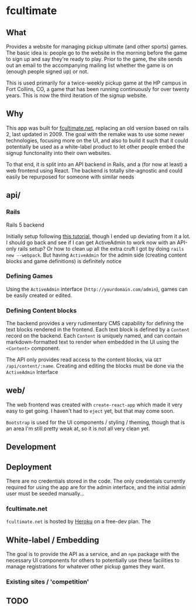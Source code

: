 # fcultimate

## What

Provides a website for managing pickup ultimate (and other sports) games. The basic idea is: people go to the website in the morning before the game to sign up and say they're ready to play. Prior to the game, the site sends out an email to the accompanying mailing list whether the game is on (enough people signed up) or not.

This is used primarily for a twice-weekly pickup game at the HP campus in Fort Collins, CO, a game that has been running continuously for over twenty years. This is now the third iteration of the signup website.

## Why

This app was built for [fcultimate.net](http://fcultimate.net), replacing an old
version based on rails 2, last updated in 2009. The goal with the remake was
to use some newer technologies, focusing more on the UI, and also to build it
such that it could potentially be used as a white-label product to let other
people embed the signup functonality into their own websites.

To that end, it is split into an API backend in Rails, and a (for now at least) a web frontend using React. The backend is totally site-agnostic and could easily be repurposed for someone with similar needs

## api/

### Rails

Rails 5 backend

Initially setup following [this tutorial](https://medium.com/superhighfives/a-top-shelf-web-stack-rails-5-api-activeadmin-create-react-app-de5481b7ec0b), though I ended up deviating from it a lot. I should go back and see if I can get ActiveAdmin to work now with an API-only rails setup? Or how to clean up all the extra cruft I got by doing `rails new --webpack`. But having `ActiveAdmin` for the admin side (creating content blocks and game definitions) is definitely notice

### Defining Games

Using the `ActiveAdmin` interface (`http://yourdomain.com/admin`), games can be
easily created or edited.

### Defining Content blocks

The backend provides a very rudimentary CMS capability for defining the
text blocks rendered in the frontend. Each text block is defined by a
`Content` record on the backend. Each `Content` is uniquely named, and
can contain markdown-formatted text to render when embedded in the UI
using the `<Content>` component.

The API only provides read access to the content blocks, via
`GET /api/content/:name`. Creating and editing the blocks must be done
via the `ActiveAdmin` Interface

## web/

The web frontend was created with `create-react-app` which made it very
easy to get going. I haven't had to `eject` yet, but that may come soon.

`Bootstrap` is used for the UI components / styling / theming, though
that is an area I'm still pretty weak at, so it is not all very clean yet.

## Development

## Deployment

There are no credentials stored in the code. The only credentials currently
required for using the app are for the admin interface, and the initial admin
user must be seeded manually...

### fcultimate.net

`fcultimate.net` is hosted by [Heroku](heroku.com) on a free-dev plan. The


## White-label / Embedding

The goal is to provide the API as a service, and an `npm` package with the necessary UI components for others to potentially use these facilities to manage registrations for whatever other pickup games they want.

### Existing sites / 'competition'



## TODO
